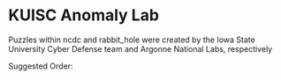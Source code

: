 # KUISC Anomaly Lab
Puzzles within ncdc and rabbit_hole were created by the Iowa State University Cyber Defense team and Argonne National Labs, respectively

Suggested Order:


